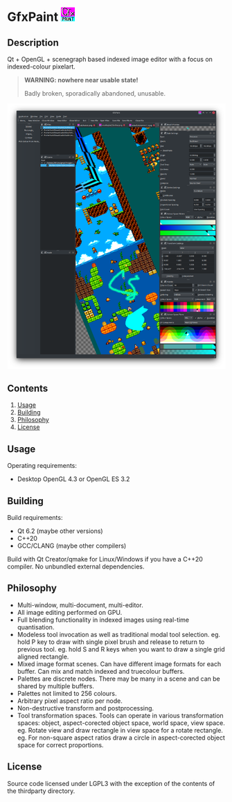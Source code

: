 GfxPaint ![Icon](./GfxPaint.png "GfxPaint's icon")
========

Description
-----------
Qt + OpenGL + scenegraph based indexed image editor with a focus on indexed-colour pixelart.

>   **WARNING: nowhere near usable state!**
>
>   Badly broken, sporadically abandoned, unusable.

![Screenshot](./screenshot.png "Screenshot of GfxPaint")

Contents
--------
1.  [Usage](#usage)
2.  [Building](#building)
3.  [Philosophy](#philosophy)
4.  [License](#license)

Usage
-----
Operating requirements:
-  Desktop OpenGL 4.3 or OpenGL ES 3.2

Building
--------
Build requirements:
-   Qt 6.2 (maybe other versions)
-   C++20
-   GCC/CLANG (maybe other compilers)

Build with Qt Creator/qmake for Linux/Windows if you have a C++20 compiler.
No unbundled external dependencies.

Philosophy
----------
-   Multi-window, multi-document, multi-editor.
-   All image editing performed on GPU.
-   Full blending functionality in indexed images using real-time quantisation.
-   Modeless tool invocation as well as traditional modal tool selection.
    eg. hold P key to draw with single pixel brush and release to return to previous tool.
    eg. hold S and R keys when you want to draw a single grid aligned rectangle.
-   Mixed image format scenes. Can have different image formats for each buffer. Can mix and match indexed and truecolour buffers.
-   Palettes are discrete nodes. There may be many in a scene and can be shared by multiple buffers.
-   Palettes not limited to 256 colours.
-   Arbitrary pixel aspect ratio per node.
-   Non-destructive transform and postprocessing.
-   Tool transformation spaces. Tools can operate in various transformation spaces: object, aspect-corected object space, world space, view space.
    eg. Rotate view and draw rectangle in view space for a rotate rectangle.
    eg. For non-square aspect ratios draw a circle in aspect-corected object space for correct proportions.

License
-------
Source code licensed under LGPL3 with the exception of the contents of the thirdparty directory.
